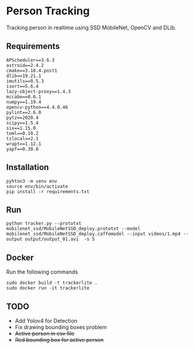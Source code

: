 # Person Tracking

Tracking person in realtime using SSD MobileNet, OpenCV and DLib.

## Requirements

```
APScheduler==3.6.3
astroid==2.4.2
cmake==3.18.4.post1
dlib==19.21.1
imutils==0.5.3
isort==5.6.4
lazy-object-proxy==1.4.3
mccabe==0.6.1
numpy==1.19.4
opencv-python==4.4.0.46
pylint==2.6.0
pytz==2020.4
scipy==1.5.4
six==1.15.0
toml==0.10.2
tzlocal==2.1
wrapt==1.12.1
yapf==0.30.0

```

## Installation

```
pyhton3 -m venv env
source env/bin/activate
pip install -r requirements.txt

```

## Run

```
python tracker.py --prototxt mobilenet_ssd/MobileNetSSD_deploy.prototxt --model mobilenet_ssd/MobileNetSSD_deploy.caffemodel --input videos/1.mp4 --output output/output_01.avi  -s 5

```

## Docker

Run the following commands

```
sudo docker build -t trackerlite .
sudo docker run -it trackerlite
```

## TODO

- Add Yolov4 for Detection
- Fix drawing bounding boxes problem
- ~~Active person in csv file~~
- ~~Red bounding box for active person~~
